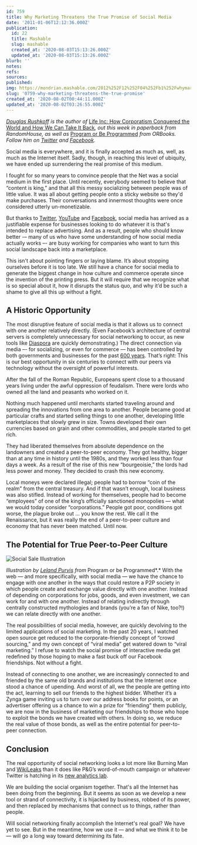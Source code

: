 ```yaml
---
id: 759
title: Why Marketing Threatens the True Promise of Social Media
date: '2011-01-06T12:12:36.000Z'
publication:
  id: 22
  title: Mashable
  slug: mashable
  created_at: '2020-08-03T15:13:26.000Z'
  updated_at: '2020-08-03T15:13:26.000Z'
blurb: ''
notes: 
refs: 
sources: 
published: 
img: https://mondrian.mashable.com/2012%252F12%252F04%252Fb1%252Fwhymarketin.chr.jpg%252F950x534__filters%253Aquality%252880%2529.jpg
slug: '0759-why-marketing-threatens-the-true-promise'
created_at: '2020-08-02T00:44:11.000Z'
updated_at: '2020-08-02T03:26:55.000Z'
---
```

*[Douglas Rushkoff](http://rushkoff.com) is the author of* [Life Inc: How Corporatism Conquered the World and How We Can Take It Back](http://www.amazon.com/Life-Inc-Corporatism-Conquered-World/dp/0812978501)*, out this week in paperback from RandomHouse, as well as* [Program or Be Programmed](http://www.orbooks.com/our-books/program/) *from ORBooks. Follow him on [Twitter](http://twitter.com/#!/rushkoff) and [Facebook](http://facebook.com/DouglasRushkoff).*

Social media is everywhere, and it is finally accepted as much as, well, as much as the Internet itself. Sadly, though, in reaching this level of ubiquity, we have ended up surrendering the real promise of this medium.

I fought for so many years to convince people that the Net was a social medium in the first place. Until recently, everybody seemed to believe that “content is king,” and that all this messy socializing between people was of little value. It was all about getting people onto a sticky website so they'd make purchases. Their conversations and innermost thoughts were once considered utterly un-monetizable.

But thanks to [Twitter](https://mashable.com/category/twitter/), [YouTube](https://mashable.com/category/youtube/) and [Facebook](https://mashable.com/category/faceobok), social media has arrived as a justifiable expense for businesses looking to do whatever it is that's intended to replace advertising. And as a result, people who should know better -– many of us who have some understanding of how social media actually works –- are busy working for companies who want to turn this social landscape back into a marketplace.

This isn't about pointing fingers or laying blame. It’s about stopping ourselves before it is too late. We still have a chance for social media to generate the biggest change in how culture and commerce operate since the invention of the printing press. But it will require that we recognize what is so special about it, how it disrupts the status quo, and why it’d be such a shame to give all this up without a fight.

## A Historic Opportunity

The most disruptive feature of social media is that it allows us to connect with one another relatively directly. (Even Facebook’s architecture of central servers is completely unnecessary for social networking to occur, as new tools like [Diaspora](https://mashable.com/category/diaspora/) are quickly demonstrating.) The direct connection via media –- for socializing, or even for commerce — has been controlled by both governments and businesses for the past [600 years](http://en.wikipedia.org/wiki/Printing_press). That’s right: This is our best opportunity in six centuries to connect with our peers via technology without the oversight of powerful interests.

After the fall of the Roman Republic, Europeans spent close to a thousand years living under the awful oppression of feudalism. There were lords who owned all the land and peasants who worked on it.

Nothing much happened until merchants started traveling around and spreading the innovations from one area to another. People became good at particular crafts and started selling things to one another, developing little marketplaces that slowly grew in size. Towns developed their own currencies based on grain and other commodities, and people started to get rich.

They had liberated themselves from absolute dependence on the landowners and created a peer-to-peer economy. They got healthy, bigger than at any time in history until the 1980s, and they worked less than four days a week. As a result of the rise of this new “bourgeoisie,” the lords had less power and money. They decided to crash this new economy.

Local moneys were declared illegal; people had to borrow “coin of the realm” from the central treasury. And if that wasn’t enough, local business was also stifled. Instead of working for themselves, people had to become “employees” of one of the king’s officially sanctioned monopolies — what we would today consider “corporations.” People got poor, conditions got worse, the plague broke out ... you know the rest. We call it the Renaissance, but it was really the end of a peer-to-peer culture and economy that has never been matched. Until now.

## The Potential for True Peer-to-Peer Culture

![](https://mondrian.mashable.com/wp-content%252Fuploads%252F2011%252F01%252Fsocial-sale-640.jpg%252Ffull-fit-in__1200x2000.jpg?signature=hVZ5P5Hy28sRv7r8s81r5KOMjxk=&source=http%3A%2F%2Fmashable.com "Social Sale Illustration")

*Illustration by [Leland Purvis](http://lelandpurvis.com/) from* Program or be Programmed*.*
With the web — and more specifically, with social media — we have the chance to engage with one another in the ways that could restore a P2P society in which people create and exchange value directly with one another. Instead of depending on corporations for jobs, goods, and even investment, we can work for and with one another. Instead of relating indirectly through centrally constructed mythologies and brands (you’re a fan of Nike, too?!) we can relate directly with one another.

The real possibilities of social media, however, are quickly devolving to the limited applications of social marketing. In the past 20 years, I watched open source get reduced to the corporate-friendly concept of “crowd sourcing,” and my own concept of “viral media” get watered down to “viral marketing.” I refuse to watch the social promise of interactive media get redefined by those hoping to make a fast buck off our Facebook friendships. Not without a fight.

Instead of connecting to one another, we are increasingly connected to and friended by the same old brands and institutions that the Internet once stood a chance of upending. And worst of all, we the people are getting into the act, learning to sell our friends to the highest bidder. Whether it’s a Zynga game inviting us to turn over our address books for points, or an advertiser offering us a chance to win a prize for “friending” them publicly, we are now in the business of marketing our friendships to those who hope to exploit the bonds we have created with others. In doing so, we reduce the real value of those bonds, as well as the entire potential for peer-to-peer connection.

## Conclusion

The real opportunity of social networking looks a lot more like Burning Man and [WikiLeaks](https://mashable.com/tag/WikiLeak) than it does like P&G’s word-of-mouth campaign or whatever Twitter is hatching in its [new analytics lab](https://mashable.com/2010/11/17/twitter-analytics/).

We are building the social organism together. That's all the Internet has been doing from the beginning. But it seems as soon as we develop a new tool or strand of connectivity, it is hijacked by business, robbed of its power, and then replaced by mechanisms that connect us to things, rather than people.

Will social networking finally accomplish the Internet's real goal? We have yet to see. But in the meantime, how we use it — and what we think it to be — will go a long way toward determining its fate.
